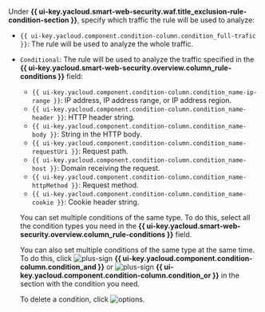 Under **{{ ui-key.yacloud.smart-web-security.waf.title_exclusion-rule-condition-section }}**, specify which traffic the rule will be used to analyze:
* `{{ ui-key.yacloud.component.condition-column.condition_full-trafic }}`: The rule will be used to analyze the whole traffic.
* `Conditional`: The rule will be used to analyze the traffic specified in the **{{ ui-key.yacloud.smart-web-security.overview.column_rule-conditions }}** field:
   * `{{ ui-key.yacloud.component.condition-column.condition_name-ip-range }}`: IP address, IP address range, or IP address region.
   * `{{ ui-key.yacloud.component.condition-column.condition_name-header }}`: HTTP header string.
   * `{{ ui-key.yacloud.component.condition-column.condition_name-body }}`: String in the HTTP body.
   * `{{ ui-key.yacloud.component.condition-column.condition_name-requestUri }}`: Request path.
   * `{{ ui-key.yacloud.component.condition-column.condition_name-host }}`: Domain receiving the request.
   * `{{ ui-key.yacloud.component.condition-column.condition_name-httpMethod }}`: Request method.
   * `{{ ui-key.yacloud.component.condition-column.condition_name-cookie }}`: Cookie header string.

   You can set multiple conditions of the same type. To do this, select all the condition types you need in the **{{ ui-key.yacloud.smart-web-security.overview.column_rule-conditions }}** field.

   You can also set multiple conditions of the same type at the same time. To do this, click ![plus-sign](../../_assets/console-icons/plus.svg) **{{ ui-key.yacloud.component.condition-column.condition_and }}** or ![plus-sign](../../_assets/console-icons/plus.svg) **{{ ui-key.yacloud.component.condition-column.condition_or }}** in the section with the condition you need.

   To delete a condition, click ![options](../../_assets/console-icons/trash-bin.svg).